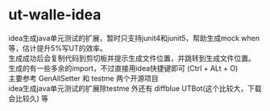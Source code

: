 # ut-walle-idea 
idea生成java单元测试的扩展，暂时只支持junit4和junit5，帮助生成mock when等，估计提升5%写UT的效率。  
生成成功后会复制代码到剪切板并提示生成文件位置，并跳转到生成文件位置。  
生成的有一些多余的import，不过直接用idea快捷键即可 (Ctrl + ALt + O)  
主要参考 GenAllSetter 和 testme 两个开源项目  
idea生成java单元测试的扩展除testme 外还有 diffblue UTBot(这个比较大，下载会比较久) 等